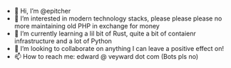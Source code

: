- 👋 Hi, I’m @epitcher
- 👀 I’m interested in modern technology stacks, please please please no more maintaining old PHP in exchange for money
- 🌱 I’m currently learning a lil bit of Rust, quite a bit of contaienr infrastructure and a lot of Python
- 💞️ I’m looking to collaborate on anything I can leave a positive effect on!
- 📫 How to reach me: edward @ veyward dot com (Bots pls no)
